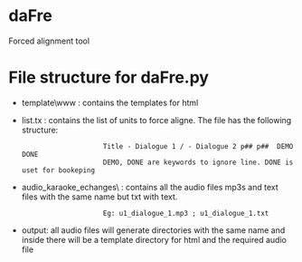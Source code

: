 # daFre
Forced alignment tool

# File structure for daFre.py

+ template\www            : contains the templates for html
+ list.tx                 : contains the list of units to force aligne. The file has the following structure:

                          Title - Dialogue 1 / - Dialogue 2 p## p##  DEMO DONE
                          DEMO, DONE are keywords to ignore line. DONE is uset for bookeping
+ audio_karaoke_echanges\ : contains all the audio files mp3s and text files with the same name but txt with text.

                          Eg: u1_dialogue_1.mp3 ; u1_dialogue_1.txt

+ output: all audio files will generate directories with the same name and inside there will be a 
 template directory for html and the required audio file

